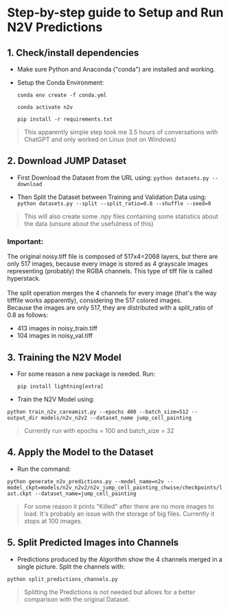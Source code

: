 # Step-by-step guide to Setup and Run N2V Predictions

## 1. Check/install dependencies 

- Make sure Python and Anaconda ("conda") are installed and working.
- Setup the Conda Environment:

    ``` conda env create -f conda.yml ```

    ``` conda activate n2v ```

    ``` pip install -r requirements.txt ```

> This apparently simple step took me 3.5 hours of conversations with ChatGPT and only worked on Linux (not on Windows)

## 2. Download JUMP Dataset

- First Download the Dataset from the URL using:
    ``` python datasets.py --download ```

- Then Split the Dataset between Training and Validation Data using:
``` python datasets.py --split --split_ratio=0.8 --shuffle --seed=0 ```

> This will also create some .npy files containing some statistics about the data (unsure about the usefulness of this)

### Important: 
The original noisy.tiff file is composed of 517x4=2068 layers, but there are only 517 images, because every image is stored as 4 grayscale images representing (probably) the RGBA channels. This type of tiff file is called hyperstack. \
\
The split operation merges the 4 channels for every image (that's the way tifffile works apparently), considering the 517 colored images. \
Because the images are only 517, they are distributed with a split_ratio of 0.8 as follows:
* 413 images in noisy_train.tiff
* 104 images in noisy_val.tiff

## 3. Training the N2V Model

- For some reason a new package is needed. Run:

    ``` pip install lightning[extra] ```

- Train the N2V Model using:

``` python train_n2v_careamist.py --epochs 400 --batch_size=512 --output_dir models/n2v_n2v2 --dataset_name jump_cell_painting ```

> Currently run with epochs = 100 and batch_size = 32

## 4. Apply the Model to the Dataset

- Run the command:

``` python generate_n2v_predictions.py --model_name=n2v --model_ckpt=models/n2v_n2v2/n2v_jump_cell_painting_chwise/checkpoints/last.ckpt --dataset_name=jump_cell_painting ```

> For some reason it prints "Killed" after there are no more images to load. 
> It's probably an issue with the storage of big files. Currently it stops at 100 images.

## 5. Split Predicted Images into Channels

- Predictions produced by the Algorithm show the 4 channels merged in a single picture. Split the channels with:

``` python split_predictions_channels.py ```

> Splitting the Predictions is not needed but allows for a better comparison with the original Dataset.